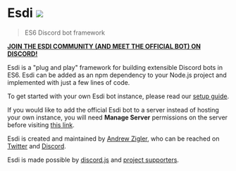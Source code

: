 # Esdi ![](https://user-images.githubusercontent.com/7295363/101442233-c0dc9780-38cf-11eb-8423-32366a2aec12.gif)

> ES6 Discord bot framework

**[JOIN THE ESDI COMMUNITY (AND MEET THE OFFICIAL BOT) ON DISCORD!](https://discord.gg/HTSYNQrXam)**

Esdi is a "plug and play" framework for building extensible Discord bots in ES6. Esdi can be added as an npm dependency to your Node.js project and implemented with just a few lines of code.

To get started with your own Esdi bot instance, please read our [setup guide](./tutorial-setting-up-an-esdi-instance.html).

If you would like to add the official Esdi bot to a server instead of hosting your own instance, you will need **Manage Server** permissions on the server before visiting [this link](https://discord.com/oauth2/authorize?client_id=777680423068106754&scope=bot&permissions=8).

Esdi is created and maintained by [Andrew Zigler](https://ko-fi.com/andrewzigler), who can be reached on [Twitter](https://twitter.com/andrewzigler) and [Discord](https://discord.gg/HTSYNQrXam).

Esdi is made possible by [discord.js](https://discord.js.org/) and [project supporters](https://ko-fi.com/andrewzigler).

<div style="
  margin: -2rem auto;
  background-image: url('https://user-images.githubusercontent.com/7295363/97830418-bf410380-1c81-11eb-95cc-1b7b15d8d7eb.jpg');
  background-repeat: no-repeat;
  background-size: contain;
  height: 13rem;
  width: 13rem;">
</div>